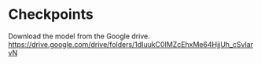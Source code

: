 # Checkpoints

Download the model from the Google drive.
https://drive.google.com/drive/folders/1dIuukC0IMZcEhxMe64HjjUh_cSvlarvN